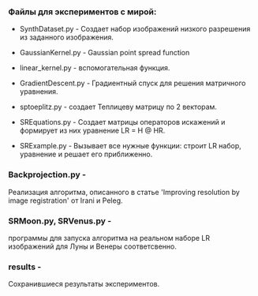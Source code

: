 ### Файлы для экспериментов с мирой:

* SynthDataset.py - Создает набор изображений низкого разрешения из заданного изображения.

* GaussianKernel.py - Gaussian point spread function 

* linear_kernel.py - вспомогательная функция.

* GradientDescent.py - Градиентный спуск для решения матричного уравнения. 

* sptoeplitz.py - создает Теплицеву матрицу по 2 векторам.

* SREquations.py - Создает матрицы операторов искажений и формирует из них уравнение LR = H @ HR.

* SRExample.py - Вызывает все нужные функции: строит LR набор, уравнение и решает его приближенно.

### Backprojection.py - 
Реализация алгоритма, описанного в статье 'Improving resolution by image registration' от Irani и Peleg.

### SRMoon.py, SRVenus.py - 
программы для запуска алгоритма на реальном наборе LR изображений для Луны и Венеры соответсвенно.

### results - 
Сохранившиеся результаты экспериментов.
